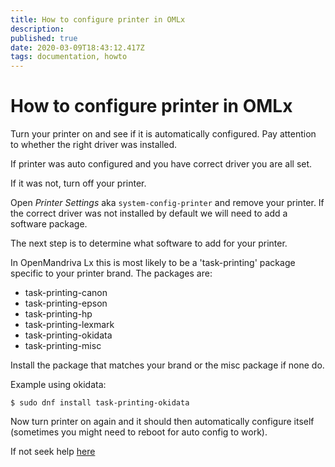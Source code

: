 ```yaml
---
title: How to configure printer in OMLx
description: 
published: true
date: 2020-03-09T18:43:12.417Z
tags: documentation, howto
---
```


# How to configure printer in OMLx
Turn your printer on and see if it is automatically configured. Pay attention to whether the right driver was installed.

If printer was auto configured and you have correct driver you are all set.

If it was not, turn off your printer.

Open *Printer Settings* aka `system-config-printer` and remove your printer.
If the correct driver was not installed by default we will need to add a software package.

The next step is to determine what software to add for your printer.

In OpenMandriva Lx this is most likely to be a 'task-printing' package specific to your printer brand.
The packages are:
- task-printing-canon
- task-printing-epson
- task-printing-hp
- task-printing-lexmark
- task-printing-okidata
- task-printing-misc

Install the package that matches your brand or the misc package if none do.

Example using okidata:
```
$ sudo dnf install task-printing-okidata
```
Now turn printer on again and it should then automatically configure itself (sometimes you might need to reboot for auto config to work).

If not seek help [here](https://forum.openmandriva.org/c/en/support)
